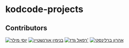 # kodcode-projects

## Contributors

[<img src="https://images.weserv.nl/?url=avatars.githubusercontent.com/yosi-miller?v=4&h=50&w=50&fit=cover&mask=circle&maxage=7d" title="יוסי מילר" />](https://github.com/yosi-miller)
[<img src="https://images.weserv.nl/?url=avatars.githubusercontent.com/benioren1?v=4?&h=50&w=50&fit=cover&mask=circle&maxage=7d" title="בנימין אורנשטיין" />](https://github.com/benioren1)
[<img src="https://images.weserv.nl/?url=avatars.githubusercontent.com/RafiGedge?v=4?&h=50&w=50&fit=cover&mask=circle&maxage=7d" title="רפאל גדז'" />](https://github.com/RafiGedge)
[<img src="https://images.weserv.nl/?url=avatars.githubusercontent.com/deltaforce26?v=4?&h=50&w=50&fit=cover&mask=circle&maxage=7d" title="אהרון ברלינסקי" />](https://github.com/deltaforce26)
